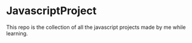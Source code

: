 # JavascriptProject
This repo is the collection of all the javascript projects made by me while learning.

